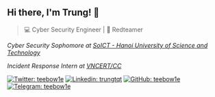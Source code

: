 ## Hi there, I'm Trung! 👋
> 💻 Cyber Security Engineer | 🚩 Redteamer

*Cyber Security Sophomore at [SoICT - Hanoi University of Science and Technology](https://soict.hust.edu.vn/en/)*


*Incident Response Intern at [VNCERT/CC](https://github.com/VNCERT-CC/)*

[![Twitter: teebow1e](https://img.shields.io/static/v1?style=for-the-badge&message=X&color=000000&logo=X&logoColor=FFFFFF&label=&link=https://twitter.com/teebow1e)](https://twitter.com/teebow1e)
[![Linkedin: trungtqt](https://img.shields.io/static/v1?style=for-the-badge&message=LinkedIn&color=0A66C2&logo=LinkedIn&logoColor=FFFFFF&label=&link=https://www.linkedin.com/in/trungtqt/)](https://www.linkedin.com/in/trungtqt/)
[![GitHub: teebow1e](https://img.shields.io/static/v1?style=for-the-badge&message=GitHub&color=181717&logo=GitHub&logoColor=FFFFFF&label=&link=https://github.com/teebow1e/)](https://github.com/teebow1e/)
[![Telegram: teebow1e](https://img.shields.io/static/v1?style=for-the-badge&message=Telegram&color=26A5E4&logo=Telegram&logoColor=FFFFFF&label=&link=https://t.me/teebow1e)](https://t.me/teebow1e)
